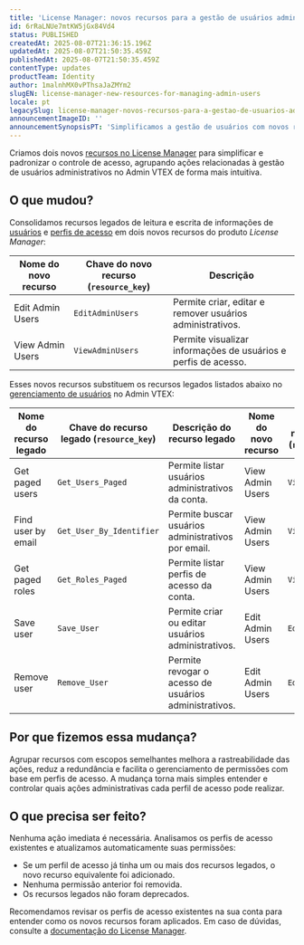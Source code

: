 ```yaml
---
title: 'License Manager: novos recursos para a gestão de usuários administrativos'
id: 6rRaLNUe7mtKW5jGx84Vd4
status: PUBLISHED
createdAt: 2025-08-07T21:36:15.196Z
updatedAt: 2025-08-07T21:50:35.459Z
publishedAt: 2025-08-07T21:50:35.459Z
contentType: updates
productTeam: Identity
author: 1malnhMX0vPThsaJaZMYm2
slugEN: license-manager-new-resources-for-managing-admin-users
locale: pt
legacySlug: license-manager-novos-recursos-para-a-gestao-de-usuarios-administrativos
announcementImageID: ''
announcementSynopsisPT: 'Simplificamos a gestão de usuários com novos recursos no License Manager.'
---
```


Criamos dois novos [recursos no License Manager](https://help.vtex.com/pt/tutorial/recursos-do-license-manager--3q6ztrC8YynQf6rdc6euk3) para simplificar e padronizar o controle de acesso, agrupando ações relacionadas à gestão de usuários administrativos no Admin VTEX de forma mais intuitiva.

## O que mudou?

Consolidamos recursos legados de leitura e escrita de informações de [usuários](https://help.vtex.com/pt/tutorial/gerenciando-usuarios--tutorials_512) e [perfis de acesso](https://help.vtex.com/pt/tutorial/perfis-de-acesso--7HKK5Uau2H6wxE1rH5oRbc) em dois novos recursos do produto *License Manager*:

| Nome do novo recurso | Chave do novo recurso (`resource_key`) | Descrição |
| ----- | ----- | ----- |
| Edit Admin Users | `EditAdminUsers` | Permite criar, editar e remover usuários administrativos. |
| View Admin Users | `ViewAdminUsers` | Permite visualizar informações de usuários e perfis de acesso. |

Esses novos recursos substituem os recursos legados listados abaixo no [gerenciamento de usuários](https://help.vtex.com/pt/tutorial/gerenciando-usuarios--tutorials_512) no Admin VTEX:

| Nome do recurso legado | Chave do recurso legado (`resource_key`) | Descrição do recurso legado | Nome do novo recurso | Chave do novo recurso (`resource_key`) |
| ----- | ----- | ----- | ----- | ----- |
| Get paged users | `Get_Users_Paged` | Permite listar usuários administrativos da conta. | View Admin Users | `ViewAdminUsers` |
| Find user by email | `Get_User_By_Identifier` | Permite buscar usuários administrativos por email. | View Admin Users | `ViewAdminUsers` |
| Get paged roles | `Get_Roles_Paged` | Permite listar perfis de acesso da conta. | View Admin Users | `ViewAdminUsers` |
| Save user | `Save_User` | Permite criar ou editar usuários administrativos. | Edit Admin Users | `EditAdminUsers` |
| Remove user | `Remove_User` | Permite revogar o acesso de usuários administrativos. | Edit Admin Users | `EditAdminUsers` |

## Por que fizemos essa mudança?

Agrupar recursos com escopos semelhantes melhora a rastreabilidade das ações, reduz a redundância e facilita o gerenciamento de permissões com base em perfis de acesso. A mudança torna mais simples entender e controlar quais ações administrativas cada perfil de acesso pode realizar.

## O que precisa ser feito?

Nenhuma ação imediata é necessária. Analisamos os perfis de acesso existentes e atualizamos automaticamente suas permissões:

* Se um perfil de acesso já tinha um ou mais dos recursos legados, o novo recurso equivalente foi adicionado.  
* Nenhuma permissão anterior foi removida.  
* Os recursos legados não foram deprecados.

Recomendamos revisar os perfis de acesso existentes na sua conta para entender como os novos recursos foram aplicados. Em caso de dúvidas, consulte a [documentação do License Manager](https://help.vtex.com/pt/tutorial/recursos-do-license-manager--3q6ztrC8YynQf6rdc6euk3).
